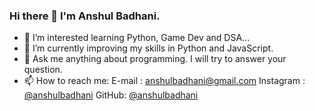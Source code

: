 ### Hi there 👋 I'm Anshul Badhani.
- 👀 I’m interested learning Python, Game Dev and DSA...
- 🌱 I’m currently improving my skills in Python and JavaScript.
- 💬 Ask me anything about programming. I will try to answer your question.
- 📫 How to reach me:
    E-mail : anshulbadhani@gmail.com
    Instagram : [@anshulbadhani](instagram.com/anshulbadhani)
    GitHub: [@anshulbadhani](github.com/anshulbadhani)

<!--
**anshulbadhani/anshulbadhani** is a ✨ _special_ ✨ repository because its `README.md` (this file) appears on your GitHub profile.

Here are some ideas to get you started:

- 🔭 I’m currently working on ...
- 🌱 I’m currently learning ...
- 👯 I’m looking to collaborate on ...
- 🤔 I’m looking for help with ...
- 💬 Ask me about ...
- 📫 How to reach me: ...
- 😄 Pronouns: ...
- ⚡ Fun fact: ...
-->
